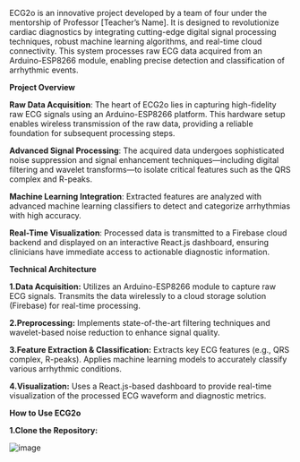 ECG2o is an innovative project developed by a team of four under the mentorship of Professor [Teacher’s Name]. It is designed to revolutionize cardiac diagnostics by integrating cutting-edge digital signal processing techniques, robust machine learning algorithms, and real-time cloud connectivity. This system processes raw ECG data acquired from an Arduino-ESP8266 module, enabling precise detection and classification of arrhythmic events.


**Project Overview**

**Raw Data Acquisition**: The heart of ECG2o lies in capturing high-fidelity raw ECG signals using an Arduino-ESP8266 platform. This hardware setup enables wireless transmission of the raw data, providing a reliable foundation for subsequent processing steps.

**Advanced Signal Processing**: The acquired data undergoes sophisticated noise suppression and signal enhancement techniques—including digital filtering and wavelet transforms—to isolate critical features such as the QRS complex and R-peaks.

**Machine Learning Integration**: Extracted features are analyzed with advanced machine learning classifiers to detect and categorize arrhythmias with high accuracy.

**Real-Time Visualization**: Processed data is transmitted to a Firebase cloud backend and displayed on an interactive React.js dashboard, ensuring clinicians have immediate access to actionable diagnostic information.


**Technical Architecture**

**1.Data Acquisition:**
Utilizes an Arduino-ESP8266 module to capture raw ECG signals.
Transmits the data wirelessly to a cloud storage solution (Firebase) for real-time processing.

**2.Preprocessing:**
Implements state-of-the-art filtering techniques and wavelet-based noise reduction to enhance signal quality.

**3.Feature Extraction & Classification:**
Extracts key ECG features (e.g., QRS complex, R-peaks).
Applies machine learning models to accurately classify various arrhythmic conditions.

**4.Visualization:**
Uses a React.js-based dashboard to provide real-time visualization of the processed ECG waveform and diagnostic metrics.



**How to Use ECG2o**

**1.Clone the Repository:**

![image](https://github.com/user-attachments/assets/4d9ba3bd-f6b4-4b2b-9bf1-7eab17847e06)


